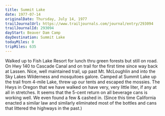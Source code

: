 ```yaml
---
title: Summit Lake
date: 1977-07-14
originalDate: Thursday, July 14, 1977
trailJournalUrl: https://www.trailjournals.com/journal/entry/293094
trailJournalId: 293094
dayStart: Beaver Dam Camp
dayDestination: Summit Lake
todayMiles: 0
tripMiles: 635
---
```

Walked up to Fish Lake Resort for lunch thru green forests but still on road. On Hwy 140 to Cascade Canal and on trail for the first time since way back at Lassen. Nice, well maintained trail, up past Mt. McLoughlin and into the Sky Lakes Wilderness and mosquitoes galore. Camped at Summit Lake up the trail from 4-mile Lake, threw up our tents and escaped the mossies. The Hwys in Oregon that we have walked on have very, very little liter, if any at all in stretches. It seems that the 5-cent return on all beverage cans is working well. We even found a few & cashed in. (Since this time California enacted a similar law and similarly eliminated most of the bottles and cans that littered the highways in the past.)
